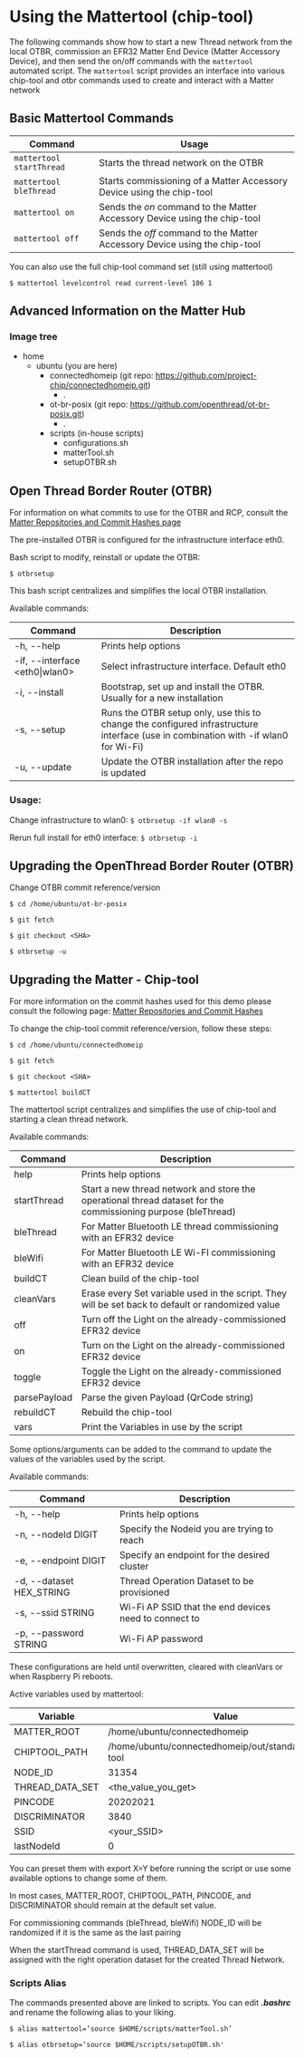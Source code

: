 # Using the Mattertool (chip-tool)

The following commands show how to start a new Thread network from the local
OTBR, commission an EFR32 Matter End Device (Matter Accessory Device), and then
send the on/off commands with the `mattertool` automated script. The `mattertool` 
script provides an interface into various chip-tool and otbr commands used to create 
and interact with a Matter network

## Basic Mattertool Commands

| **Command**              | **Usage**                                                                 |
| ------------------------ | ------------------------------------------------------------------------- |
| `mattertool startThread` | Starts the thread network on the OTBR                                     |
| `mattertool bleThread`   | Starts commissioning of a Matter Accessory Device using the chip-tool      |
| `mattertool on`          | Sends the _on_ command to the Matter Accessory Device using the chip-tool  |
| `mattertool off`         | Sends the _off_ command to the Matter Accessory Device using the chip-tool |

You can also use the full chip-tool command set (still using mattertool)

```shell
$ mattertool levelcontrol read current-level 106 1
```
## Advanced Information on the Matter Hub

### Image tree

-   home
    -   ubuntu (you are here)
        -   connectedhomeip (git repo:
            https://github.com/project-chip/connectedhomeip.git)
            -   .
        -   ot-br-posix (git repo:
            https://github.com/openthread/ot-br-posix.git)
            -   .
        -   scripts (in-house scripts)
            -   configurations.sh
            -   matterTool.sh
            -   setupOTBR.sh

## Open Thread Border Router (OTBR)

For information on what commits to use for the OTBR and RCP, consult the
[Matter Repositories and Commit Hashes page](/matter/<docspace-docleaf-version>/matter-prerequisites)

The pre-installed OTBR is configured for the infrastructure interface eth0.

Bash script to modify, reinstall or update the OTBR:

```shell
$ otbrsetup
```

This bash script centralizes and simplifies the local OTBR installation.

Available commands:

| **Command**                    | **Description**                                                                                                                    |
| ------------------------------ | ---------------------------------------------------------------------------------------------------------------------------------- |
| -h, --help                     | Prints help options                                                                                                                |
| -if, --interface <eth0\|wlan0> | Select infrastructure interface. Default eth0                                                                                      |
| -i, --install                  | Bootstrap, set up and install the OTBR. Usually for a new installation                                                             |
| -s, --setup                    | Runs the OTBR setup only, use this to change the configured infrastructure interface (use in combination with -if wlan0 for Wi-Fi) |
| -u, --update                   | Update the OTBR installation after the repo is updated                                                                             |

### Usage:


Change infrastructure to wlan0: `$ otbrsetup -if wlan0 -s` 

Rerun full install for eth0 interface: `$ otbrsetup -i`

## Upgrading the OpenThread Border Router (OTBR)

Change OTBR commit reference/version

```shell
$ cd /home/ubuntu/ot-br-posix
```

```shell
$ git fetch
```

```shell
$ git checkout <SHA>
```

```shell
$ otbrsetup -u
```

## Upgrading the Matter - Chip-tool

For more information on the commit hashes used for this demo please consult the
following page:
[Matter Repositories and Commit Hashes](/matter/<docspace-docleaf-version>/matter-references/commit-hashes)

To change the chip-tool commit reference/version, follow these steps:

```shell
$ cd /home/ubuntu/connectedhomeip
```

```shell
$ git fetch
```

```shell
$ git checkout <SHA>
```

```shell
$ mattertool buildCT
```

The mattertool script centralizes and simplifies the use of chip-tool and
starting a clean thread network.


Available commands:

| **Command**  | **Description**                                                                                               |
| ------------ | ------------------------------------------------------------------------------------------------------------- |
| help         | Prints help options                                                                                           |
| startThread  | Start a new thread network and store the operational thread dataset for the commissioning purpose (bleThread) |
| bleThread    | For Matter Bluetooth LE thread commissioning with an EFR32 device                                             |
| bleWifi      | For Matter Bluetooth LE Wi-FI commissioning with an EFR32 device                                              |
| buildCT      | Clean build of the chip-tool                                                                                   |
| cleanVars    | Erase every Set variable used in the script. They will be set back to default or randomized value             |
| off          | Turn off the Light on the already-commissioned EFR32 device                                                   |
| on           | Turn on the Light on the already-commissioned EFR32 device                                                    |
| toggle       | Toggle the Light on the already-commissioned EFR32 device                                                     |
| parsePayload | Parse the given Payload (QrCode string)                                                                       |
| rebuildCT    | Rebuild the chip-tool                                                                                          |
| vars         | Print the Variables in use by the script                                                                      |


Some options/arguments can be added to the command to update the values of the
variables used by the script.


Available commands:

| **Command**              | **Description**                                       |
| ------------------------ | ----------------------------------------------------- |
| -h, --help               | Prints help options                                   |
| -n, --nodeId DIGIT       | Specify the Nodeid you are trying to reach            |
| -e, --endpoint DIGIT     | Specify an endpoint for the desired cluster           |
| -d, --dataset HEX_STRING | Thread Operation Dataset to be provisioned            |
| -s, --ssid STRING        | Wi-Fi AP SSID that the end devices need to connect to |
| -p, --password STRING    | Wi-Fi AP password                                     |

These configurations are held until overwritten, cleared with cleanVars or
when Raspberry Pi reboots.


Active variables used by mattertool:

| **Variable**    | **Value**                                             |
| --------------- | ----------------------------------------------------- |
| MATTER_ROOT     | /home/ubuntu/connectedhomeip                          |
| CHIPTOOL_PATH   | /home/ubuntu/connectedhomeip/out/standalone/chip-tool |
| NODE_ID         | 31354                                                 |
| THREAD_DATA_SET | \<the_value_you_get>                                  |
| PINCODE         | 20202021                                              |
| DISCRIMINATOR   | 3840                                                  |
| SSID            | \<your_SSID>                                          |
| lastNodeId      | 0                                                     |

You can preset them with export X=Y before running the script or use some
available options to change some of them.

In most cases, MATTER_ROOT, CHIPTOOL_PATH, PINCODE, and DISCRIMINATOR should
remain at the default set value.

For commissioning commands (bleThread, bleWifi) NODE_ID will be randomized if
it is the same as the last pairing

When the startThread command is used, THREAD_DATA_SET will be assigned with
the right operation dataset for the created Thread Network.

### Scripts Alias

The commands presented above are linked to scripts. You can edit **_.bashrc_**
and rename the following alias to your liking.

```shell
$ alias mattertool=‘source $HOME/scripts/matterTool.sh’
```

```shell
$ alias otbrsetup=‘source $HOME/scripts/setupOTBR.sh'
```
